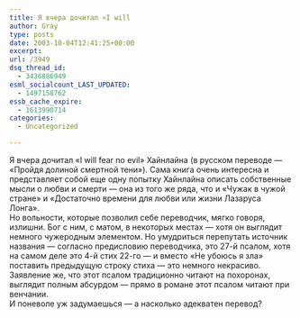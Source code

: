 ```yaml
---
title: Я вчера дочитал «I will
author: Gray
type: posts
date: 2003-10-04T12:41:25+00:00
excerpt:
url: /3949
dsq_thread_id:
  - 3436886949
esml_socialcount_LAST_UPDATED:
  - 1497158762
essb_cache_expire:
  - 1613990714
categories:
  - Uncategorized

---
```








Я вчера дочитал &#171;I will fear no evil&#187; Хайнлайна (в русском переводе &#8212; &#171;Пройдя долиной смертной тени&#187;). Сама книга очень интересна и представляет собой еще одну попытку Хайнлайна описать собственные мысли о любви и смерти &#8212; она из того же ряда, что и &#171;Чужак в чужой стране&#187; и &#171;Достаточно времени для любви или жизни Лазаруса Лонга&#187;.  
Но вольности, которые позволил себе переводчик, мягко говоря, излишни. Бог с ним, с матом, в некоторых местах &#8212; хотя он выглядит немного чужеродным элементом. Но умудриться перепутать источник названия &#8212; согласно предисловию переводчика, это 27-й псалом, хотя на самом деле это 4-й стих 22-го &#8212; и вместо &#171;Не убоюсь я зла&#187; поставить предыдущую строку стиха &#8212; это немного некрасиво. Заявление же, что этот псалом традиционно читают на похоронах, выглядит полным абсурдом &#8212; прямо в романе этот псалом читают при венчании.  
И поневоле уж задумаешься &#8212; а насколько адекватен перевод?